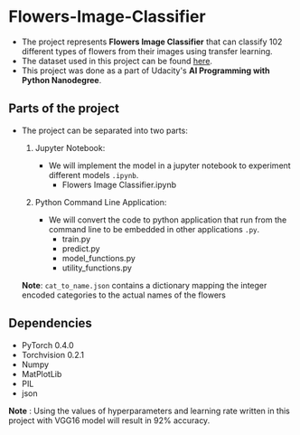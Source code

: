 # Flowers-Image-Classifier
- The project represents **Flowers Image Classifier** that can classify 102 different types of flowers from their images using transfer learning.
- The dataset used in this project can be found [here](https://s3.amazonaws.com/content.udacity-data.com/nd089/flower_data.tar.gz).
- This project was done as a part of Udacity's **AI Programming with Python Nanodegree**.

## Parts of the project
- The project can be separated into two parts:
  1. Jupyter Notebook:
       - We will implement the model in a jupyter notebook to experiment different models `.ipynb`.
         - Flowers Image Classifier.ipynb
      
  2. Python Command Line Application: 
       - We will convert the code to python application that run from the command line to be embedded in other applications `.py`.
          - train.py
          - predict.py
          - model_functions.py
          - utility_functions.py
  
  **Note**: `cat_to_name.json` contains a dictionary mapping the integer encoded categories to the actual names of the flowers
       
## Dependencies
- PyTorch 0.4.0 
- Torchvision 0.2.1
- Numpy
- MatPlotLib
- PIL
- json

**Note** : Using the values of hyperparameters and learning rate written in this project with VGG16 model will result in 92% accuracy.
